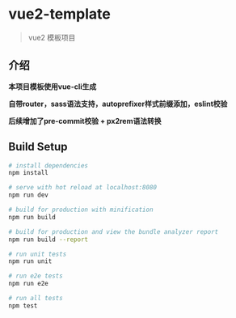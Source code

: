 # vue2-template

> vue2 模板项目

## 介绍

<strong>

本项目模板使用vue-cli生成

自带router，sass语法支持，autoprefixer样式前缀添加，eslint校验

后续增加了pre-commit校验 + px2rem语法转换

</strong>

## Build Setup

``` bash
# install dependencies
npm install

# serve with hot reload at localhost:8080
npm run dev

# build for production with minification
npm run build

# build for production and view the bundle analyzer report
npm run build --report

# run unit tests
npm run unit

# run e2e tests
npm run e2e

# run all tests
npm test
```
